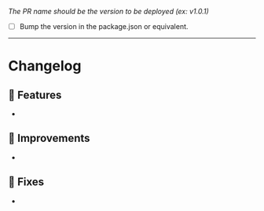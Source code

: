 _The PR name should be the version to be deployed (ex: v1.0.1)_

- [ ] Bump the version in the package.json or equivalent.

---

# Changelog

## 🎉 Features
- 

## 🚀 Improvements
-

## 🐛 Fixes
-
